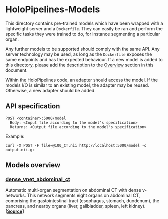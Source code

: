 # HoloPipelines-Models
This directory contains pre-trained models which have been wrapped with a lightweight server and a `Dockerfile`. They can easily be ran and perform the specific tasks they were trained to do, for instance segmenting a particular organ.

Any further models to be supported should comply with the same API. Any server technology may be used, as long as the `Dockerfile` exposes the same endpoints and has the expected behaviour. If a new model is added to this directory, please add the description to the [Overview](#models-overview) section in this document.

Within the HoloPipelines code, an adapter should access the model. If the models I/O is similar to an existing model, the adapter may be reused. Otherwise, a new adapter should be added.


## API specification
```
POST <container>:5000/model
  Body: <Input file according to the model's specification>
  Returns: <Output file according to the model's specification>
```

Example:
```shell
curl -X POST -F file=@100_CT.nii http://localhost:5000/model -o output.nii.gz
```


## Models overview


### [dense_vnet_abdominal_ct](https://github.com/nbckr/HoloRepository-Core/tree/master/HoloPipelines/models/dense_vnet_abdominal_ct)
Automatic multi-organ segmentation on abdominal CT with dense v-networks. This network segments eight organs on abdominal CT, comprising the gastointestinal tract (esophagus, stomach, duodenum), the pancreas, and nearby organs (liver, gallbladder, spleen, left kidney).
**\[[Source](https://github.com/NifTK/NiftyNetModelZoo/blob/master/dense_vnet_abdominal_ct_model_zoo.md)\]**
